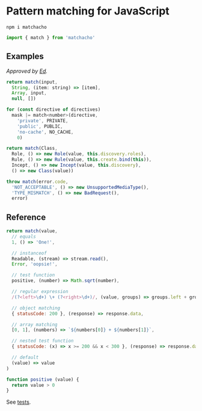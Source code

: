 # Pattern matching for JavaScript

```shell
npm i matchacho
```

```javascript
import { match } from 'matchacho'
```

## Examples

_Approved by [Ed](https://github.com/Gems)._

```javascript
return match(input,
  String, (item: string) => [item],
  Array, input,
  null, [])
```

```javascript
for (const directive of directives)
  mask |= match<number>(directive,
    'private', PRIVATE,
    'public', PUBLIC,
    'no-cache', NO_CACHE,
    0)
```

```javascript
return match(Class,
  Role, () => new Role(value, this.discovery.roles),
  Rule, () => new Rule(value, this.create.bind(this)),
  Incept, () => new Incept(value, this.discovery),
  () => new Class(value))
```

```javascript
throw match(error.code,
  'NOT_ACCEPTABLE', () => new UnsupportedMediaType(),
  'TYPE_MISMATCH', () => new BadRequest(),
  error)
```

## Reference

```javascript
return match(value,
  // equals
  1, () => 'One!',

  // instanceof
  Readable, (stream) => stream.read(),
  Error, 'oopsie!',

  // test function
  positive, (number) => Math.sqrt(number),

  // regular expression
  /(?<left>\d+) \+ (?<right>\d+)/, (value, groups) => groups.left + groups.right,

  // object matching
  { statusCode: 200 }, (response) => response.data,

  // array matching
  [0, 1], (numbers) => `${numbers[0]} + ${numbers[1]}`,

  // nested test function
  { statusCode: (x) => x >= 200 && x < 300 }, (response) => response.data,

  // default
  (value) => value
)

function positive (value) {
  return value > 0
}
```
See [tests](source/match.test.ts).
